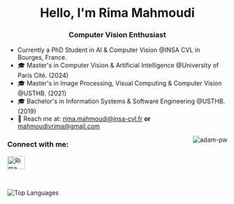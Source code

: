 <h1 align="center">Hello, I'm Rima Mahmoudi</h1>
<h3 align="center">Computer Vision Enthusiast </h3> 

- Currently a PhD Student in AI & Computer Vision @INSA CVL in Bourges, France.
- 🎓 Master's in Computer Vision & Artificial Intelligence @University of Paris Cité. (2024)
- 🎓 Master's in Image Processing, Visual Computing & Computer Vision @USTHB. (2021)
- 🎓 Bachelor's in Information Systems & Software Engineering @USTHB. (2019)
- 📧 Reach me at: rima.mahmoudi@insa-cvl.fr **or** mahmoudivrima@gmail.com

<p><img align="right" src="https://github.com/vivosalvador/vivosalvador/blob/main/animation.gif" alt="adam-pw" /></p>

<h3 align="left">Connect with me:</h3> <p align="left">
  <a href="https://www.linkedin.com/in/rima-mahmoudi-664600232" target="blank"><img align="center"
      src="https://raw.githubusercontent.com/rahuldkjain/github-profile-readme-generator/master/src/images/icons/Social/linked-in-alt.svg"
      alt="Rima Mahmoudi" height="30" width="40" /></a>
</p>

<br>

![Top Languages](https://github-readme-stats.vercel.app/api/top-langs/?username=vivorima&theme=buefy)
